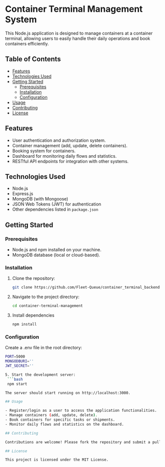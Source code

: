 # Container Terminal Management System

This Node.js application is designed to manage containers at a container terminal, allowing users to easily handle their daily operations and book containers efficiently.

## Table of Contents

- [Features](#features)
- [Technologies Used](#technologies-used)
- [Getting Started](#getting-started)
  - [Prerequisites](#prerequisites)
  - [Installation](#installation)
  - [Configuration](#configuration)
- [Usage](#usage)
- [Contributing](#contributing)
- [License](#license)

## Features

- User authentication and authorization system.
- Container management (add, update, delete containers).
- Booking system for containers.
- Dashboard for monitoring daily flows and statistics.
- RESTful API endpoints for integration with other systems.

## Technologies Used

- Node.js
- Express.js
- MongoDB (with Mongoose)
- JSON Web Tokens (JWT) for authentication
- Other dependencies listed in `package.json`

## Getting Started

### Prerequisites

- Node.js and npm installed on your machine.
- MongoDB database (local or cloud-based).

### Installation

1. Clone the repository:

   ```bash
   git clone https://github.com/Fleet-Queue/container_terminal_backend

2. Navigate to the project directory:

   ```bash
   cd container-terminal-management

3. Install dependencies
   ```bash
   npm install

### Configuration
Create a .env file in the root directory:
   ```bash
   PORT=5000
   MONGODBURI=''
   JWT_SECRET=''

5. Start the development server:  
    ```bash
    npm start

The server should start running on http://localhost:3000.

## Usage

- Register/login as a user to access the application functionalities.
- Manage containers (add, update, delete).
- Book containers for specific tasks or shipments.
- Monitor daily flows and statistics on the dashboard.

## Contributing

Contributions are welcome! Please fork the repository and submit a pull request with your changes.

## License

This project is licensed under the MIT License.
